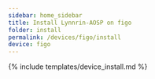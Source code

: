```yaml
---
sidebar: home_sidebar
title: Install Lynnrin-AOSP on figo
folder: install
permalink: /devices/figo/install
device: figo
---
```

{% include templates/device_install.md %}
